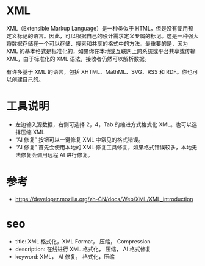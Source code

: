 # XML

XML（Extensible Markup Language）是一种类似于 HTML，但是没有使用预定义标记的语言。因此，可以根据自己的设计需求定义专属的标记。这是一种强大将数据存储在一个可以存储、搜索和共享的格式中的方法。最重要的是，因为 XML 的基本格式是标准化的，如果你在本地或互联网上跨系统或平台共享或传输 XML，由于标准化的 XML 语法，接收者仍然可以解析数据。

有许多基于 XML 的语言，包括 XHTML、MathML、SVG、RSS 和 RDF。你也可以创建自己的。

# 工具说明

- 左边输入源数据，右侧可选择 2，4，Tab 的缩进方式格式化 XML。也可以选择压缩 XML
- “AI 修复” 按钮可以一键修复 XML 中常见的格式错误。
- “AI 修复” 首先会使用本地的 XML 修复工具修复，如果格式错误较多，本地无法修复会调用远程 AI 进行修复。

# 参考

- <https://developer.mozilla.org/zh-CN/docs/Web/XML/XML_introduction>

# seo

- title: XML 格式化，XML Format， 压缩， Compression
- description: 在线进行 XML 格式化， 压缩， AI 格式修复
- keyword: XML， AI 修复， 格式化，压缩
